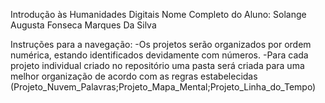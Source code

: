 Introdução às Humanidades Digitais 
Nome Completo do Aluno: Solange Augusta Fonseca Marques Da Silva

Instruções para a navegação: -Os projetos serão organizados por ordem numérica, estando identificados devidamente com números.
                             -Para cada projeto individual criado no repositório uma pasta será criada para uma melhor organização de acordo com as regras estabelecidas (Projeto_Nuvem_Palavras;Projeto_Mapa_Mental;Projeto_Linha_do_Tempo)

